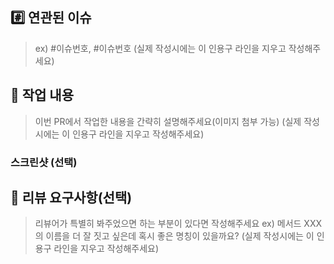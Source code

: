 ## #️⃣ 연관된 이슈
> ex) #이슈번호, #이슈번호
> (실제 작성시에는 이 인용구 라인을 지우고 작성해주세요)

## 📝 작업 내용
> 이번 PR에서 작업한 내용을 간략히 설명해주세요(이미지 첨부 가능)
> (실제 작성시에는 이 인용구 라인을 지우고 작성해주세요)

### 스크린샷 (선택)

## 💬 리뷰 요구사항(선택)
> 리뷰어가 특별히 봐주었으면 하는 부분이 있다면 작성해주세요
> ex) 메서드 XXX의 이름을 더 잘 짓고 싶은데 혹시 좋은 명칭이 있을까요?
> (실제 작성시에는 이 인용구 라인을 지우고 작성해주세요)
